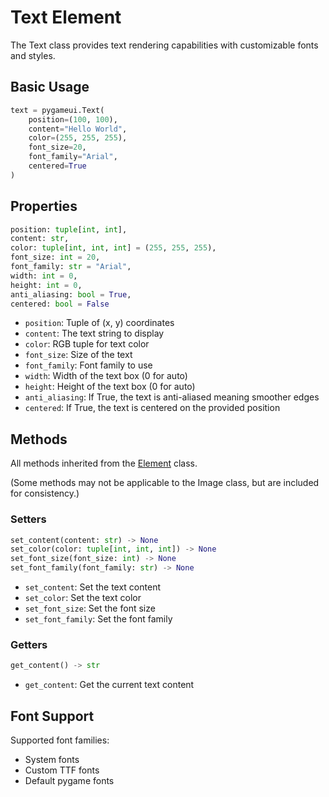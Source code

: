 # Text Element

The Text class provides text rendering capabilities with customizable fonts and styles.

## Basic Usage

```python
text = pygameui.Text(
    position=(100, 100),
    content="Hello World",
    color=(255, 255, 255),
    font_size=20,
    font_family="Arial",
    centered=True
)
```

## Properties
```python
position: tuple[int, int],
content: str,
color: tuple[int, int, int] = (255, 255, 255),
font_size: int = 20,
font_family: str = "Arial",
width: int = 0,
height: int = 0,
anti_aliasing: bool = True,
centered: bool = False
```
- `position`: Tuple of (x, y) coordinates
- `content`: The text string to display
- `color`: RGB tuple for text color
- `font_size`: Size of the text
- `font_family`: Font family to use
- `width`: Width of the text box (0 for auto)
- `height`: Height of the text box (0 for auto)
- `anti_aliasing`: If True, the text is anti-aliased meaning smoother edges
- `centered`: If True, the text is centered on the provided position

## Methods
All methods inherited from the [Element](element.md) class.

(Some methods may not be applicable to the Image class, but are included for consistency.)

### Setters
```python
set_content(content: str) -> None
set_color(color: tuple[int, int, int]) -> None
set_font_size(font_size: int) -> None
set_font_family(font_family: str) -> None
```

- `set_content`: Set the text content
- `set_color`: Set the text color
- `set_font_size`: Set the font size
- `set_font_family`: Set the font family

### Getters
```python
get_content() -> str
```

- `get_content`: Get the current text content

## Font Support

Supported font families:
- System fonts
- Custom TTF fonts
- Default pygame fonts